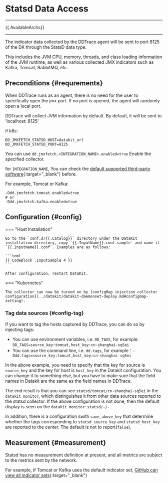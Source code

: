 
# Statsd Data Access
---

{{.AvailableArchs}}

---
The indicator data collected by the DDTrace agent will be sent to port 8125 of the DK through the StatsD data type.

This includes the JVM CPU, memory, threads, and class loading information of the JVM runtime, as well as various collected JMX indicators such as Kafka, Tomcat, RabbitMQ, etc.


## Preconditions {#requrements}

When DDTrace runs as an agent, there is no need for the user to specifically open the jmx port. If no port is opened, the agent will randomly open a local port.

DDTrace will collect JVM information by default. By default, it will be sent to 'localhost: 8125'

if k8s:
```shell
DD_JMXFETCH_STATSD_HOST=datakit_url
DD_JMXFETCH_STATSD_PORT=8125
```

You can use ` dd.jmxfetch.<INTEGRATION_NAME>.enabled=true ` Enable the specified collector.

for `INTEGRATION_NAME`, You can check the [default supported third-party software](https://docs.datadoghq.com/integrations/){:target="_blank"} before.

For example, Tomcat or Kafka:

```shell
-Ddd.jmxfetch.tomcat.enabled=true
# or
-Ddd.jmxfetch.kafka.enabled=true 
```


## Configuration {#config}

=== "Host Installation"

    Go to the `conf.d/{{.Catalog}}` directory under the DataKit installation directory, copy `{{.InputName}}.conf.sample` and name it `{{.InputName}}.conf`. Examples are as follows:
    
    ```toml
    {{ CodeBlock .InputSample 4 }}
    ```
    
    After configuration, restart DataKit.

=== "Kubernetes"

    The collector can now be turned on by [configMap injection collector configuration](../datakit/datakit-daemonset-deploy.md#configmap-setting).

### Tag data sources {#config-tag}

If you want to tag the hosts captured by DDTrace, you can do so by injecting tags:

- You can use environment variables, i.e. `DD_TAGS`, for example: `DD_TAGS=source_key:tomcat,host_key:cn-shanghai-sq5ei`
- You can use the command line, i.e. `dd.tags`, for example：`-Ddd.tags=source_key:tomcat,host_key:cn-shanghai-sq5ei`

In the above example, you need to specify that the key for source is `source_key` and the key for host is `host_key` in the Datakit configuration. You can change it to something else, but you have to make sure that the field names in Datakit are the same as the field names in DDTrace.

The end result is that you can see `statsd/tomcat/cn-shanghai-sq5ei` in the `datakit monitor`, which distinguishes it from other data sources reported to the statsd collector. If the above configuration is not done, then the default display is seen on the `datakit monitor`: `statsd/-/-`.

In addition, there is a configuration swith `save_above_key` that determine whether the tags corresponding to `statsd_source_key` and `statsd_host_key` are reported to the center. The default is not to report(`false`).

## Measurement {#measurement}

Statsd has no measurement definition at present, and all metrics are subject to the metrics sent by the network.

For example, if Tomcat or Kafka uses the default indicator set, [GitHub can view all indicator sets](https://docs.datadoghq.com/integrations/){:target="_blank"}
